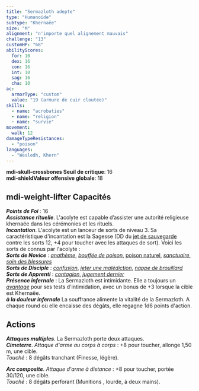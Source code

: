 ```yaml
---
title: "Sermazloth adepte"
type: "Humanoïde"
subtype: "Khernaëe"
size: "M"
alignment: "n'importe quel alignement mauvais"
challenge: "13"
customHP: "68"
abilityScores:
  for: 10
  dex: 16
  con: 16
  int: 10
  sag: 16
  cha: 10
ac:
  armorType: "custom"
  value: "19 (armure de cuir cloutée)"
skills:
  - name: "acrobaties"
  - name: "religion"
  - name: "survie"
movement:
  walk: 12
damageTypeResistances:
  - "poison"
languages:
  - "Wesledh, Khern"
---
```

**<v-icon>mdi-skull-crossbones</v-icon> Seuil de critique**: 16            
**<v-icon>mdi-shield</v-icon>Valeur offensive globale**: 18     
## <v-icon>mdi-weight-lifter</v-icon> Capacités
_**Points de Foi**_ : 16  
_**Assistance rituelle**_. L'acolyte est capable d’assister une autorité religieuse khernaëe dans les cérémonies et les rituels.  
_**Incantation**_. L'acolyte est un lanceur de sorts de niveau 3. Sa caractéristique d'incantation est la Sagesse (DD du [jet de sauvegarde](/utiliser-les-caracteristiques/#jets-de-sauvegarde) contre les sorts 12, +4 pour toucher avec les attaques de sort). Voici les sorts de connus par l'acolyte :    
_**Sorts de Novice**_ : [_anathème_](/grimoire/anatheme/), [_bouffée de poison_](/grimoire/bouffee-de-poison/), [poison naturel](/grimoire/poison-naturel/), [_sanctuaire_](/grimoire/sanctuaire/), [_soin des blessures_](/grimoire/soin-des-blessures/)   
_**Sorts de Disciple**_ : [_confusion_](/grimoire/confusion/), [_jeter une malédiction_](/grimoire/jeter-une-malediction/), [_nappe de brouillard_](/grimoire/nappe-de-brouillard/)       
_**Sorts de Apprenti**_ : [_contagion_](/grimoire/contagion/), [_jugement dernier_](/grimoire/jugement-dernier/)  
_**Présence infernale**_ : La Sermazloth est intimidante. Elle a toujours un [_avantage_](/utiliser-les-caracteristiques/#avantage-et-desavantage) pour ses tests d'intimidation, avec un bonus de +3 lorsque la cible est Khernaëe.   
_**à la douleur infernale**_ La souffrance alimente la vitalité de la Sermazloth. A chaque round où elle encaisse des dégâts, elle regagne 1d6 points d'action.  

## Actions  
_**Attaques multiples**_. La Sermazloth porte deux attaques.  
_**Cimeterre**_. _Attaque d'arme au corps à corps_ : +8 pour toucher, allonge 1,50 m, une cible.  
_Touché_ : 8 dégâts tranchant (Finesse, légère).  

_**Arc composite**_. _Attaque d'arme à distance_ : +8 pour toucher, portée 30/120, une cible.  
_Touché_ : 8 dégâts perforant (Munitions , lourde, à deux mains).  
